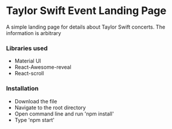 # Taylor Swift Event Landing Page
A simple landing page for details about Taylor Swift concerts. The information is arbitrary

### Libraries used
- Material UI
- React-Awesome-reveal
- React-scroll


### Installation 
- Download the file
- Navigate to the root directory
- Open command line and run 'npm install'
- Type 'npm start'
